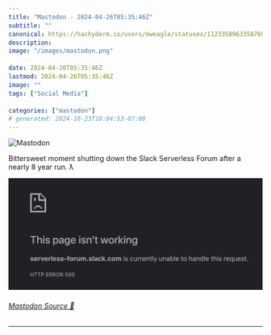 ```yaml
---
title: "Mastodon - 2024-04-26T05:35:46Z"
subtitle: ""
canonical: https://hachyderm.io/users/mweagle/statuses/112335896335876934
description:
image: "/images/mastodon.png"

date: 2024-04-26T05:35:46Z
lastmod: 2024-04-26T05:35:46Z
image: ""
tags: ["Social Media"]

categories: ["mastodon"]
# generated: 2024-10-23T18:04:53-07:00
---
```

![Mastodon](/images/mastodon.png)

<p>Bittersweet moment shutting down the Slack Serverless Forum after a nearly 8 year run.  ƛ</p>

![](70f316e9dadf3306.png)

###### [Mastodon Source 🐘](https://hachyderm.io/@mweagle/112335896335876934)

___

